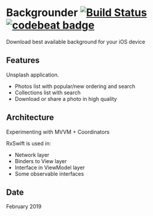 # Backgrounder [![Build Status](https://app.bitrise.io/app/c5c769425cbf7857/status.svg?token=w5p2dL6QtqDQIyTcjXxSvw&branch=master)](https://app.bitrise.io/app/c5c769425cbf7857) [![codebeat badge](https://codebeat.co/badges/184d8902-c499-4ead-b778-a467d9544c24)](https://codebeat.co/projects/github-com-agapovone-backgrounder-master)

Download best available background for your iOS device

## Features

Unsplash application.
- Photos list with popular/new ordering and search
- Collections list with search
- Download or share a photo in high quality

## Architecture

Experimenting with MVVM + Coordinators

RxSwift is used in:
- Network layer
- Binders to View layer
- Interface in ViewModel layer
- Some observable interfaces

## Date

February 2019
